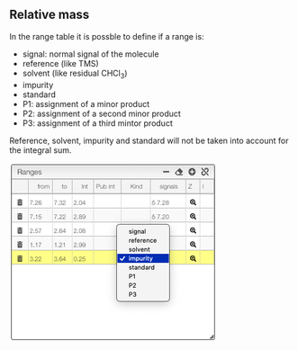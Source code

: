 ## Relative mass

In the range table it is possble to define if a range is:

- signal: normal signal of the molecule
- reference (like TMS)
- solvent (like residual CHCl<sub>3</sub>)
- impurity
- standard
- P1: assignment of a minor product
- P2: assignment of a second minor product
- P3: assignment of a third mintor product

Reference, solvent, impurity and standard will not be taken into account for the integral sum.

<img src="range.png">

